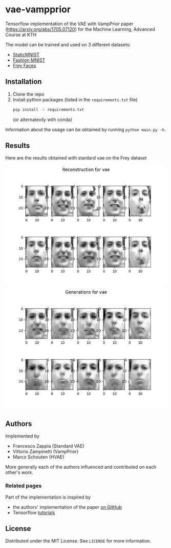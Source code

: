 # vae-vampprior

Tensorflow implementation of the VAE with VampPrior paper (https://arxiv.org/abs/1705.07120) for the Machine Learning, Advanced Course at KTH

The model can be trained and used on 3 different datasets:

*   [StaticMNIST](https://www.tensorflow.org/datasets/catalog/mnist)
*   [Fashion MNIST](https://www.tensorflow.org/datasets/catalog/fashion_mnist)
*   [Frey Faces](https://rdrr.io/github/jlmelville/snedata/man/frey_faces.html)

## Installation

1.  Clone the repo
2.  Install python packages (listed in the `requirements.txt` file)
    ```sh
    pip install -r requirements.txt
    ```
    (or alternatevily with conda)

Information about the usage can be obtained by running `python main.py -h`.

## Results

Here are the results obtained with stardard vae on the Frey dataset

![frey1](./img/vae-reconstructions.png)
![frey2](./img/vae-generations.png)

## Authors

Implemented by

*   Francesco Zappia (Standard VAE)
*   Vittorio Zampinetti (VampPrior)
*   Marco Schouten (HVAE)

More generally each of the authors influenced and contributed on each other's work.

### Related pages

Part of the implementation is inspired by

*   the authors' implementation of the paper [on GitHub](https://github.com/jmtomczak/vae_vampprior)
*   Tensorflow [tutorials](https://www.tensorflow.org/guide/keras/custom_layers_and_models)

<!-- LICENSE -->

## License

Distributed under the MIT License. See `LICENSE` for more information.
